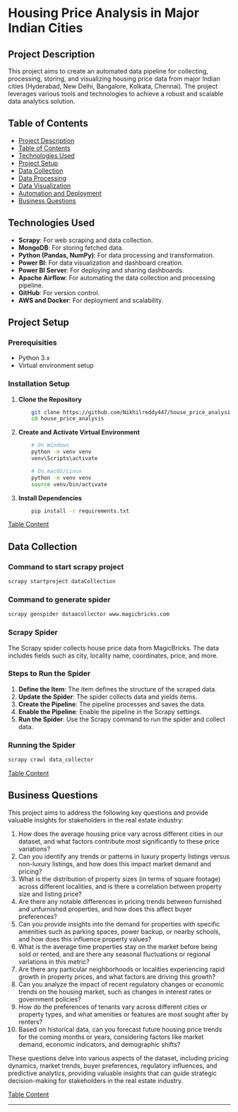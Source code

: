 # Housing Price Analysis in Major Indian Cities

## Project Description

This project aims to create an automated data pipeline for collecting, processing, storing, and visualizing housing price data from major Indian cities (Hyderabad, New Delhi, Bangalore, Kolkata, Chennai). The project leverages various tools and technologies to achieve a robust and scalable data analytics solution.

## Table of Contents
- [Project Description](#project-description)
- [Table of Contents](#table-of-contents)
- [Technologies Used](#technologies-used)
- [Project Setup](#project-setup)
- [Data Collection](#data-collection)
- [Data Processing](#data-processing)
- [Data Visualization](#data-visualization)
- [Automation and Deployment](#automation-and-deployment)
- [Business Questions](#business-questions)

## Technologies Used
- **Scrapy**: For web scraping and data collection.
- **MongoDB**: For storing fetched data.
- **Python (Pandas, NumPy)**: For data processing and transformation.
- **Power BI**: For data visualization and dashboard creation.
- **Power BI Server**: For deploying and sharing dashboards.
- **Apache Airflow**: For automating the data collection and processing pipeline.
- **GitHub**: For version control.
- **AWS and Docker**: For deployment and scalability.

## Project Setup

### Prerequisities
 - Python 3.x
 - Virtual environment setup

### Installation Setup

1. **Clone the Repository**
    ```sh
        git clone https://github.com/Nikhilreddy447/house_price_analysis.git
        cd house_price_analysis
    ```
2. **Create and Activate Virtual Environment**
    ```sh
        # On Windows
        python -m venv venv
        venv\Scripts\activate

        # On macOS/Linux
        python -m venv venv
        source venv/bin/activate
    ```
3. **Install Dependencies**
    ```sh
        pip install -r requirements.txt
    ```

[Table Content](#table-of-contents)

## Data Collection 
### Command to start scrapy project

```sh
scrapy startproject dataCollection
```

### Command to generate spider

```sh
scrapy genspider dataacollector www.magicbricks.com
```

### Scrapy Spider
The Scrapy spider collects house price data from MagicBricks. The data includes fields such as city, locality name, coordinates, price, and more.

### Steps to Run the Spider
1. **Define the Item**: The item defines the structure of the scraped data.
2. **Update the Spider**: The spider collects data and yields items.
3. **Create the Pipeline**: The pipeline processes and saves the data.
4. **Enable the Pipeline**: Enable the pipeline in the Scrapy settings.
5. **Run the Spider**: Use the Scrapy command to run the spider and collect data.

### Running the Spider
```sh
scrapy crawl data_collector
```

[Table Content](#table-of-contents)


## Business Questions

This project aims to address the following key questions and provide valuable insights for stakeholders in the real estate industry:

1. How does the average housing price vary across different cities in our dataset, and what factors contribute most significantly to these price variations?
2. Can you identify any trends or patterns in luxury property listings versus non-luxury listings, and how does this impact market demand and pricing?
3. What is the distribution of property sizes (in terms of square footage) across different localities, and is there a correlation between property size and listing price?
4. Are there any notable differences in pricing trends between furnished and unfurnished properties, and how does this affect buyer preferences?
5. Can you provide insights into the demand for properties with specific amenities such as parking spaces, power backup, or nearby schools, and how does this influence property values?
6. What is the average time properties stay on the market before being sold or rented, and are there any seasonal fluctuations or regional variations in this metric?
7. Are there any particular neighborhoods or localities experiencing rapid growth in property prices, and what factors are driving this growth?
8. Can you analyze the impact of recent regulatory changes or economic trends on the housing market, such as changes in interest rates or government policies?
9. How do the preferences of tenants vary across different cities or property types, and what amenities or features are most sought after by renters?
10. Based on historical data, can you forecast future housing price trends for the coming months or years, considering factors like market demand, economic indicators, and demographic shifts?

These questions delve into various aspects of the dataset, including pricing dynamics, market trends, buyer preferences, regulatory influences, and predictive analytics, providing valuable insights that can guide strategic decision-making for stakeholders in the real estate industry.

[Table Content](#table-of-contents)

---
